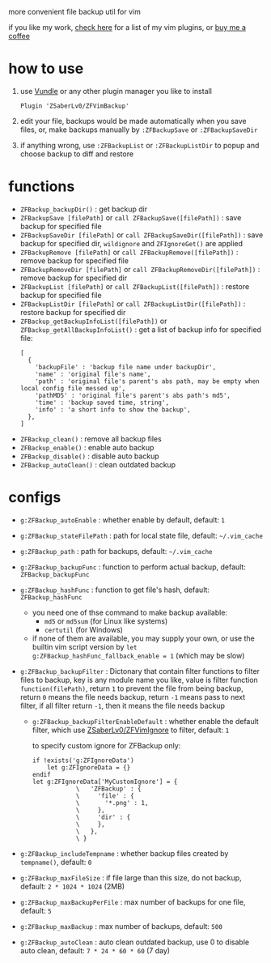
more convenient file backup util for vim

if you like my work, [check here](https://github.com/ZSaberLv0?utf8=%E2%9C%93&tab=repositories&q=ZFVim) for a list of my vim plugins,
or [buy me a coffee](https://github.com/ZSaberLv0/ZSaberLv0)

# how to use

1. use [Vundle](https://github.com/VundleVim/Vundle.vim) or any other plugin manager you like to install

    ```
    Plugin 'ZSaberLv0/ZFVimBackup'
    ```

1. edit your file, backups would be made automatically when you save files,
    or, make backups manually by `:ZFBackupSave` or `:ZFBackupSaveDir`
1. if anything wrong, use `:ZFBackupList` or `:ZFBackupListDir` to popup and choose backup to diff and restore

# functions

* `ZFBackup_backupDir()` : get backup dir
* `ZFBackupSave [filePath]` or `call ZFBackupSave([filePath])` : save backup for specified file
* `ZFBackupSaveDir [filePath]` or `call ZFBackupSaveDir([filePath])` : save backup for specified dir,
    `wildignore` and `ZFIgnoreGet()` are applied
* `ZFBackupRemove [filePath]` or `call ZFBackupRemove([filePath])` : remove backup for specified file
* `ZFBackupRemoveDir [filePath]` or `call ZFBackupRemoveDir([filePath])` : remove backup for specified dir
* `ZFBackupList [filePath]` or `call ZFBackupList([filePath])` : restore backup for specified file
* `ZFBackupListDir [filePath]` or `call ZFBackupListDir([filePath])` : restore backup for specified dir
* `ZFBackup_getBackupInfoList([filePath])` or `ZFBackup_getAllBackupInfoList()` :
    get a list of backup info for specified file:
    ```
    [
      {
        'backupFile' : 'backup file name under backupDir',
        'name' : 'original file's name',
        'path' : 'original file's parent's abs path, may be empty when local config file messed up',
        'pathMD5' : 'original file's parent's abs path's md5',
        'time' : 'backup saved time, string',
        'info' : 'a short info to show the backup',
      },
    ]
    ```
* `ZFBackup_clean()` : remove all backup files
* `ZFBackup_enable()` : enable auto backup
* `ZFBackup_disable()` : disable auto backup
* `ZFBackup_autoClean()` : clean outdated backup

# configs

* `g:ZFBackup_autoEnable` : whether enable by default, default: `1`
* `g:ZFBackup_stateFilePath` : path for local state file, default: `~/.vim_cache`
* `g:ZFBackup_path` : path for backups, default: `~/.vim_cache`
* `g:ZFBackup_backupFunc` : function to perform actual backup, default: `ZFBackup_backupFunc`
* `g:ZFBackup_hashFunc` : function to get file's hash, default: `ZFBackup_hashFunc`
    * you need one of thse command to make backup available:
        * `md5` or `md5sum` (for Linux like systems)
        * `certutil` (for Windows)
    * if none of them are available,
        you may supply your own,
        or use the builtin vim script version by `let g:ZFBackup_hashFunc_fallback_enable = 1`
        (which may be slow)
* `g:ZFBackup_backupFilter` : Dictonary that contain filter functions to filter files to backup,
    key is any module name you like,
    value is filter function `function(filePath)`,
    return `1` to prevent the file from being backup,
    return `0` means the file needs backup,
    return `-1` means pass to next filter,
    if all filter return `-1`, then it means the file needs backup
    * `g:ZFBackup_backupFilterEnableDefault` : whether enable the default filter,
        which use [ZSaberLv0/ZFVimIgnore](https://github.com/ZSaberLv0/ZFVimIgnore) to filter,
        default: `1`

        to specify custom ignore for ZFBackup only:

        ```
        if !exists('g:ZFIgnoreData')
            let g:ZFIgnoreData = {}
        endif
        let g:ZFIgnoreData['MyCustomIgnore'] = {
                    \   'ZFBackup' : {
                    \     'file' : {
                    \       '*.png' : 1,
                    \     },
                    \     'dir' : {
                    \     },
                    \   },
                    \ }
        ```

* `g:ZFBackup_includeTempname` : whether backup files created by `tempname()`, default: `0`
* `g:ZFBackup_maxFileSize` : if file large than this size, do not backup, default: `2 * 1024 * 1024` (2MB)
* `g:ZFBackup_maxBackupPerFile` : max number of backups for one file, default: `5`
* `g:ZFBackup_maxBackup` : max number of backups, default: `500`
* `g:ZFBackup_autoClean` : auto clean outdated backup, use 0 to disable auto clean, default: `7 * 24 * 60 * 60` (7 day)

